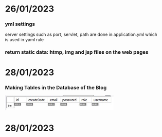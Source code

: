 # 26/01/2023

### yml settings
server settings such as port, servlet, path are done in application.yml which is used in yaml rule

### return static data: htmp, img and jsp files on the web pages

# 28/01/2023

### Making Tables in the Database of the Blog
![poster](./table.jpg)

# 28/01/2023

